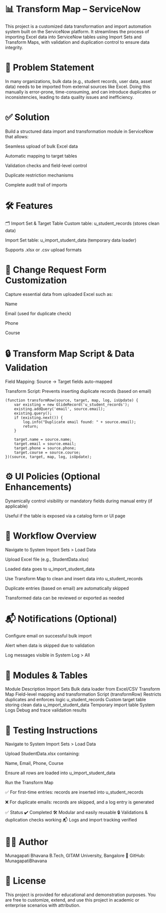 # 📊 Transform Map – ServiceNow
This project is a customized data transformation and import automation system built on the ServiceNow platform. It streamlines the process of importing Excel data into ServiceNow tables using Import Sets and Transform Maps, with validation and duplication control to ensure data integrity.

# 📌 Problem Statement
In many organizations, bulk data (e.g., student records, user data, asset data) needs to be imported from external sources like Excel. Doing this manually is error-prone, time-consuming, and can introduce duplicates or inconsistencies, leading to data quality issues and inefficiency.

# ✅ Solution
Build a structured data import and transformation module in ServiceNow that allows:

Seamless upload of bulk Excel data

Automatic mapping to target tables

Validation checks and field-level control

Duplicate restriction mechanisms

Complete audit trail of imports

# 🛠️ Features
🗂️ Import Set & Target Table
Custom table: u_student_records (stores clean data)

Import Set table: u_import_student_data (temporary data loader)

Supports .xlsx or .csv upload formats

# 🧾 Change Request Form Customization
Capture essential data from uploaded Excel such as:

Name

Email (used for duplicate check)

Phone

Course

# 🔒 Transform Map Script & Data Validation
Field Mapping: Source → Target fields auto-mapped

Transform Script: Prevents inserting duplicate records (based on email)
```
(function transformRow(source, target, map, log, isUpdate) {
    var existing = new GlideRecord('u_student_records');
    existing.addQuery('email', source.email);
    existing.query();
    if (existing.next()) {
        log.info("Duplicate email found: " + source.email);
        return;
    }

    target.name = source.name;
    target.email = source.email;
    target.phone = source.phone;
    target.course = source.course;
})(source, target, map, log, isUpdate);
```
# ⚙️ UI Policies (Optional Enhancements)
Dynamically control visibility or mandatory fields during manual entry (if applicable)

Useful if the table is exposed via a catalog form or UI page

# 🔁 Workflow Overview
Navigate to System Import Sets > Load Data

Upload Excel file (e.g., StudentData.xlsx)

Loaded data goes to u_import_student_data

Use Transform Map to clean and insert data into u_student_records

Duplicate entries (based on email) are automatically skipped

Transformed data can be reviewed or exported as needed

# 📬 Notifications (Optional)
Configure email on successful bulk import

Alert when data is skipped due to validation

Log messages visible in System Log > All

# 📂 Modules & Tables
Module	Description
Import Sets	Bulk data loader from Excel/CSV
Transform Map	Field-level mapping and transformation
Script (transformRow)	Restricts duplicates and enforces logic
u_student_records	Custom target table storing clean data
u_import_student_data	Temporary import table
System Logs	Debug and trace validation results

# 🧪 Testing Instructions
Navigate to System Import Sets > Load Data

Upload StudentData.xlsx containing:

Name, Email, Phone, Course

Ensure all rows are loaded into u_import_student_data

Run the Transform Map

✅ For first-time entries: records are inserted into u_student_records

❌ For duplicate emails: records are skipped, and a log entry is generated

✅ Status
✔️ Completed
🛠️ Modular and easily reusable
🔒 Validations & duplication checks working
📬 Logs and import tracking verified

# 👩‍💻 Author
Munagapati Bhavana
B.Tech, GITAM University, Bangalore
📌 GitHub: MunagapatiBhavana

# 📄 License
This project is provided for educational and demonstration purposes.
You are free to customize, extend, and use this project in academic or enterprise scenarios with attribution.

